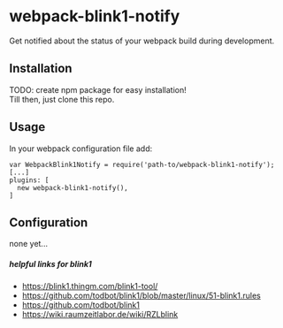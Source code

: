 webpack-blink1-notify
=====================

Get notified about the status of your webpack build during development.

Installation
------------

TODO: create npm package for easy installation!  
Till then, just clone this repo.

Usage
-----

In your webpack configuration file add:

```
var WebpackBlink1Notify = require('path-to/webpack-blink1-notify');
[...]
plugins: [
  new webpack-blink1-notify(),
]
```

Configuration
-------------

none yet...

##### helpful links for blink1

-	https://blink1.thingm.com/blink1-tool/  
-	https://github.com/todbot/blink1/blob/master/linux/51-blink1.rules  
-	https://github.com/todbot/blink1  
-	https://wiki.raumzeitlabor.de/wiki/RZLblink
